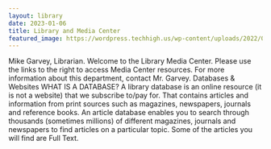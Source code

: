 ```yaml
---
layout: library
date: 2023-01-06
title: Library and Media Center
featured_image: https://wordpress.techhigh.us/wp-content/uploads/2022/04/clay-banks-OcnokxBmwQg-unsplash-1.jpg
---
```

Mike Garvey, Librarian. Welcome to the Library Media Center. Please use the links to the right to access Media Center resources. For more information about this department, contact Mr. Garvey. Databases &amp; Websites WHAT IS A DATABASE? A library database is an online resource (it is not a website) that we subscribe to/pay for. That contains articles and information from print sources such as magazines, newspapers, journals and reference books. An article database enables you to search through thousands (sometimes millions) of different magazines, journals and newspapers to find articles on a particular topic. Some of the articles you will find are Full Text.